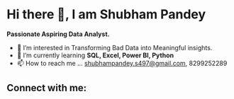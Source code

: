 # Hi there 👋, I am Shubham Pandey

**Passionate Aspiring Data Analyst.**

- 👀 I’m interested in Transforming Bad Data into Meaningful insights.
- 🌱 I’m currently learning **SQL, Excel, Power BI, Python**
- 📫 How to reach me ... shubhampandey.s497@gmail.com, 8299252289

## Connect with me:
